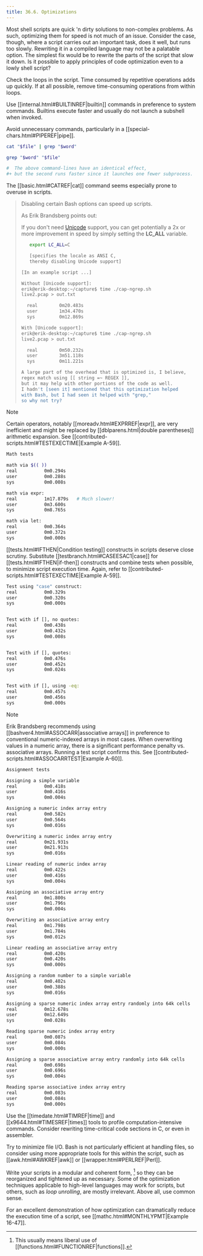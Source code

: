 ```yaml
---
title: 36.6. Optimizations
---
```


Most shell scripts are quick 'n dirty solutions to non-complex problems. As such, optimizing them for speed is not much of an issue. Consider the case, though, where a script carries out an important task, does it well, but runs too slowly. Rewriting it in a compiled language may not be a palatable option. The simplest fix would be to rewrite the parts of the script that slow it down. Is it possible to apply principles of code optimization even to a lowly shell script?

Check the loops in the script. Time consumed by repetitive operations adds up quickly. If at all possible, remove time-consuming operations from within loops.

Use [[internal.html#BUILTINREF|builtin]] commands in preference to system commands. Builtins execute faster and usually do not launch a subshell when invoked.

Avoid unnecessary commands, particularly in a [[special-chars.html#PIPEREF|pipe]].

```bash
cat "$file" | grep "$word"

grep "$word" "$file"

#  The above command-lines have an identical effect,
#+ but the second runs faster since it launches one fewer subprocess.
```

The [[basic.html#CATREF|cat]] command seems especially prone to overuse in scripts.

> Disabling certain Bash options can speed up scripts.
>
> As Erik Brandsberg points out:
>
> If you don't need [Unicode](bashver4.html#UNICODEREF) support, you can get potentially a 2x or more improvement in speed by simply setting the **LC_ALL** variable.
>
> ```bash
>    export LC_ALL=C
> 
>    [specifies the locale as ANSI C,
>    thereby disabling Unicode support]
> 
> [In an example script ...]
> 
> Without [Unicode support]:
> erik@erik-desktop:~/capture$ time ./cap-ngrep.sh
> live2.pcap > out.txt
> 
>   real        0m20.483s
>   user        1m34.470s
>   sys         0m12.869s
> 
> With [Unicode support]:
> erik@erik-desktop:~/capture$ time ./cap-ngrep.sh
> live2.pcap > out.txt
> 
>   real        0m50.232s
>   user        3m51.118s
>   sys         0m11.221s
> 
> A large part of the overhead that is optimized is, I believe,
> regex match using [[ string =~ REGEX ]],
> but it may help with other portions of the code as well.
> I hadn't [seen it] mentioned that this optimization helped
> with Bash, but I had seen it helped with "grep,"
> so why not try?
> ```

> [!note]
> Certain operators, notably [[moreadv.html#EXPRREF|expr]], are very inefficient and might be replaced by [[dblparens.html|double parentheses]] arithmetic expansion. See [[contributed-scripts.html#TESTEXECTIME|Example A-59]].
>
> ```bash
> Math tests
> 
> math via $(( ))
> real          0m0.294s
> user          0m0.288s
> sys           0m0.008s
> 
> math via expr:
> real          1m17.879s   # Much slower!
> user          0m3.600s
> sys           0m8.765s
> 
> math via let:
> real          0m0.364s
> user          0m0.372s
> sys           0m0.000s
> ```
>
> [[tests.html#IFTHEN|Condition testing]] constructs in scripts deserve close scrutiny. Substitute [[testbranch.html#CASEESAC1|case]] for [[tests.html#IFTHEN|if-then]] constructs and combine tests when possible, to minimize script execution time. Again, refer to [[contributed-scripts.html#TESTEXECTIME|Example A-59]].
>
> ```bash
> Test using "case" construct:
> real          0m0.329s
> user          0m0.320s
> sys           0m0.000s
> 
> 
> Test with if [], no quotes:
> real          0m0.438s
> user          0m0.432s
> sys           0m0.008s
> 
> 
> Test with if [], quotes:
> real          0m0.476s
> user          0m0.452s
> sys           0m0.024s
> 
> 
> Test with if [], using -eq:
> real          0m0.457s
> user          0m0.456s
> sys           0m0.000s
> ```

> [!note] 
> Erik Brandsberg recommends using [[bashver4.html#ASSOCARR|associative arrays]] in preference to conventional numeric-indexed arrays in most cases. When overwriting values in a numeric array, there is a significant performance penalty vs. associative arrays. Running a test script confirms this. See [[contributed-scripts.html#ASSOCARRTEST|Example A-60]].
> 
> ```bash
> Assignment tests
> 
> Assigning a simple variable
> real          0m0.418s
> user          0m0.416s
> sys           0m0.004s
> 
> Assigning a numeric index array entry
> real          0m0.582s
> user          0m0.564s
> sys           0m0.016s
> 
> Overwriting a numeric index array entry
> real          0m21.931s
> user          0m21.913s
> sys           0m0.016s
> 
> Linear reading of numeric index array
> real          0m0.422s
> user          0m0.416s
> sys           0m0.004s
> 
> Assigning an associative array entry
> real          0m1.800s
> user          0m1.796s
> sys           0m0.004s
> 
> Overwriting an associative array entry
> real          0m1.798s
> user          0m1.784s
> sys           0m0.012s
> 
> Linear reading an associative array entry
> real          0m0.420s
> user          0m0.420s
> sys           0m0.000s
> 
> Assigning a random number to a simple variable
> real          0m0.402s
> user          0m0.388s
> sys           0m0.016s
> 
> Assigning a sparse numeric index array entry randomly into 64k cells
> real          0m12.678s
> user          0m12.649s
> sys           0m0.028s
> 
> Reading sparse numeric index array entry
> real          0m0.087s
> user          0m0.084s
> sys           0m0.000s
> 
> Assigning a sparse associative array entry randomly into 64k cells
> real          0m0.698s
> user          0m0.696s
> sys           0m0.004s
> 
> Reading sparse associative index array entry
> real          0m0.083s
> user          0m0.084s
> sys           0m0.000s
> ```

Use the [[timedate.html#TIMREF|time]] and [[x9644.html#TIMESREF|times]] tools to profile computation-intensive commands. Consider rewriting time-critical code sections in C, or even in assembler.

Try to minimize file I/O. Bash is not particularly efficient at handling files, so consider using more appropriate tools for this within the script, such as [[awk.html#AWKREF|awk]] or [[wrapper.html#PERLREF|Perl]].

Write your scripts in a modular and coherent form, [^1] so they can be reorganized and tightened up as necessary. Some of the optimization techniques applicable to high-level languages may work for scripts, but others, such as _loop unrolling_, are mostly irrelevant. Above all, use common sense.

For an excellent demonstration of how optimization can dramatically reduce the execution time of a script, see [[mathc.html#MONTHLYPMT|Example 16-47]].

[^1]: This usually means liberal use of [[functions.html#FUNCTIONREF|functions]].
